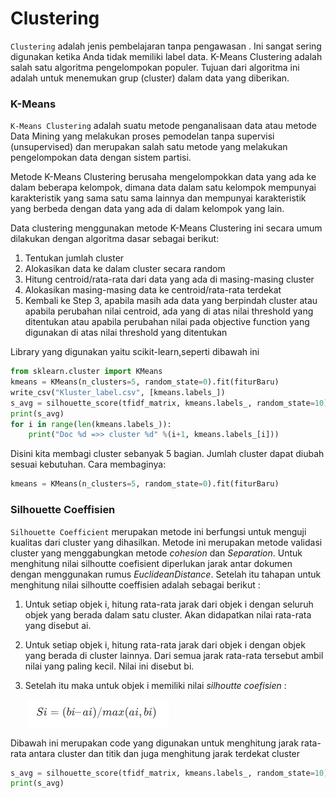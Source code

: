 # Clustering

`Clustering` adalah jenis pembelajaran tanpa pengawasan . Ini sangat sering digunakan ketika Anda tidak memiliki label data. K-Means Clustering adalah salah satu algoritma pengelompokan populer. Tujuan dari algoritma ini adalah untuk menemukan grup (cluster) dalam data yang diberikan.



### **K-Means**

`K-Means Clustering` adalah suatu metode penganalisaan data atau metode Data Mining yang melakukan proses pemodelan tanpa supervisi (unsupervised) dan merupakan salah satu metode yang melakukan pengelompokan data dengan sistem partisi.

Metode K-Means Clustering berusaha mengelompokkan data yang ada ke dalam beberapa kelompok, dimana data dalam satu kelompok mempunyai karakteristik yang sama satu sama lainnya dan mempunyai karakteristik yang berbeda dengan data yang ada di dalam kelompok yang lain.

Data clustering menggunakan metode K-Means Clustering ini secara umum dilakukan dengan algoritma dasar sebagai berikut:

1. Tentukan jumlah cluster
2. Alokasikan data ke dalam cluster secara random
3. Hitung centroid/rata-rata dari data yang ada di masing-masing cluster
4. Alokasikan masing-masing data ke centroid/rata-rata terdekat
5. Kembali ke Step 3, apabila masih ada data yang berpindah cluster atau apabila perubahan nilai centroid, ada yang di atas nilai threshold yang ditentukan atau apabila perubahan nilai pada objective function yang digunakan di atas nilai threshold yang ditentukan

Library  yang digunakan yaitu scikit-learn,seperti dibawah ini

```python
from sklearn.cluster import KMeans
kmeans = KMeans(n_clusters=5, random_state=0).fit(fiturBaru)
write_csv("Kluster_label.csv", [kmeans.labels_])
s_avg = silhouette_score(tfidf_matrix, kmeans.labels_, random_state=10)
print(s_avg)
for i in range(len(kmeans.labels_)):
    print("Doc %d =>> cluster %d" %(i+1, kmeans.labels_[i]))
```

Disini kita membagi cluster sebanyak 5 bagian. Jumlah cluster dapat diubah sesuai kebutuhan. Cara membaginya:

```python
kmeans = KMeans(n_clusters=5, random_state=0).fit(fiturBaru)
```



### **Silhouette Coeffisien**

`Silhouette Coefficient` merupakan metode ini berfungsi untuk menguji kualitas dari cluster yang dihasilkan. Metode ini merupakan metode validasi cluster yang menggabungkan metode *cohesion* dan *Separation*. Untuk menghitung nilai silhoutte coefisient diperlukan jarak antar dokumen dengan menggunakan rumus *EuclideanDistance*. Setelah itu tahapan untuk menghitung nilai silhoutte coeffisien adalah sebagai berikut :

1. Untuk setiap objek i, hitung rata-rata jarak dari objek i dengan seluruh objek yang berada dalam satu cluster. Akan didapatkan nilai rata-rata yang disebut ai.

2. Untuk setiap objek i, hitung rata-rata jarak dari objek i dengan objek yang berada di cluster lainnya. Dari semua jarak rata-rata tersebut ambil nilai yang paling kecil. Nilai ini disebut bi.

3. Setelah itu maka untuk objek i memiliki nilai *silhoutte coefisien* :

   ​					![Material for MkDocs](assets/images/cl.png)

Dibawah ini merupakan code yang digunakan untuk menghitung jarak rata-rata antara cluster dan titik dan juga  menghitung jarak terdekat cluster

```python
s_avg = silhouette_score(tfidf_matrix, kmeans.labels_, random_state=10)
print(s_avg)
```

